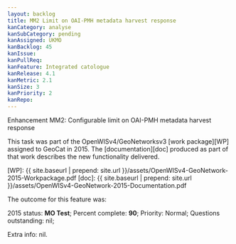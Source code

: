 ```yaml
---
layout: backlog
title: MM2 Limit on OAI-PMH metadata harvest response
kanCategory: analyse
kanSubCategory: pending
kanAssigned: UKMO
kanBacklog: 45
kanIssue:
kanPullReq:
kanFeature: Integrated catologue
kanRelease: 4.1
kanMetric: 2.1
kanSize: 3
kanPriority: 2
kanRepo:
---
```

Enhancement MM2: Configurable limit on OAI-PMH metadata harvest response

This task was part of the OpenWISv4/GeoNetworksv3 [work package][WP] assigned to GeoCat in 2015.  The [documentation][doc] produced as part of that work describes the new functionality delivered.

[WP]: {{ site.baseurl | prepend: site.url }}/assets/OpenWISv4-GeoNetwork-2015-Workpackage.pdf
[doc]: {{ site.baseurl | prepend: site.url }}/assets/OpenWISv4-GeoNetwork-2015-Documentation.pdf

The outcome for this feature was:

2015 status: **MO Test**; Percent complete: **90**; Priority: Normal; Questions outstanding: nil;

Extra info: nil.
